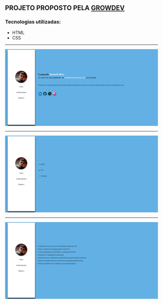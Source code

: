 
## PROJETO PROPOSTO PELA [GROWDEV](https://www.growdev.com.br/programs/full-stack)
  ### Tecnologias utilizadas:
- HTML
- CSS

<hr>

![](https://github.com/leosilvaq/Trabalho-final-agosto/blob/main/img/index-img.png)

<hr> 

![](https://github.com/leosilvaq/Trabalho-final-agosto/blob/main/img/conhecimentos-img.png)

<hr> 

![](https://github.com/leosilvaq/Trabalho-final-agosto/blob/main/img/objetivos-img.png)
